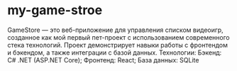 # my-game-stroe
GameStore — это веб-приложение для управления списком видеоигр, созданное как мой первый пет-проект с использованием современного стека технологий. Проект демонстрирует навыки работы с фронтендом и бэкендом, а также интеграции с базой данных. Технологии: Бэкенд: C# .NET (ASP.NET Core); Фронтенд: React; База данных: SQLite
